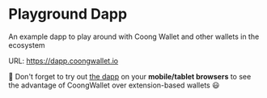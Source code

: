 # Playground Dapp

An example dapp to play around with Coong Wallet and other wallets in the ecosystem

URL: https://dapp.coongwallet.io

🚀 Don't forget to try out [the dapp](https://dapp.coongwallet.io) on your **mobile/tablet browsers** to see the advantage of CoongWallet over extension-based wallets 😃
